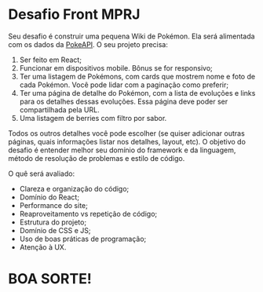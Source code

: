 # Desafio Front MPRJ

   Seu desafio é construir uma pequena Wiki de Pokémon. Ela será alimentada com os dados da [PokeAPI](https://pokeapi.co/).
   O seu projeto precisa:
1. Ser feito em React;
2. Funcionar em dispositivos mobile. Bônus se for responsivo;
3. Ter uma listagem de Pokémons, com cards que mostrem nome e foto de cada Pokémon. Você pode lidar com a paginação como preferir;
4. Ter uma página de detalhe do Pokémon, com a lista de evoluções e links para os detalhes dessas evoluções. Essa página deve poder ser compartilhada pela URL.
5. Uma listagem de berries com filtro por sabor.

Todos os outros detalhes você pode escolher (se quiser adicionar outras páginas, quais informações listar nos detalhes, layout, etc). O objetivo do desafio é entender melhor seu domínio do framework e da linguagem, método de resolução de problemas e estilo de código.

O quê será avaliado:
  * Clareza e organização do código;
  * Domínio do React;
  * Performance do site;
  * Reaproveitamento vs repetição de código;
  * Estrutura do projeto;
  * Domínio de CSS e JS;
  * Uso de boas práticas de programação;
  * Atenção à UX.

  # BOA SORTE!
